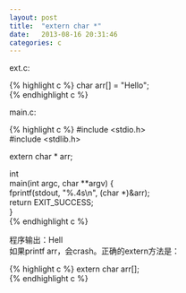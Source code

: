 ```yaml
---
layout: post
title:  "extern char *"
date:   2013-08-16 20:31:46
categories: c
---
```


ext.c:  

{% highlight c %}
char arr[] = "Hello";    
{% endhighlight c %}

main.c:  

{% highlight c %}
#include <stdio.h>  
#include <stdlib.h>  

extern char * arr;  

int  
main(int argc, char **argv) {  
    fprintf(stdout, "%.4s\n", (char *)&arr);  
    return EXIT_SUCCESS;  
}    
{% endhighlight c %}

程序输出：Hell    
如果printf arr，会crash。正确的extern方法是：  

{% highlight c %}
extern char arr[];    
{% endhighlight c %}
